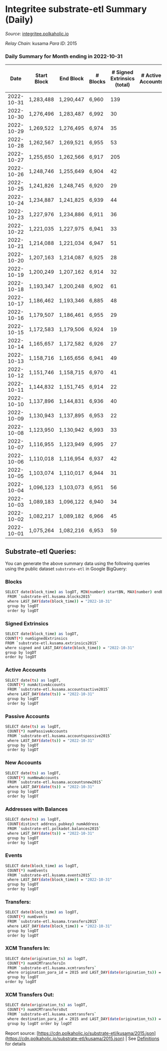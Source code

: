 # Integritee substrate-etl Summary (Daily)

_Source_: [integritee.polkaholic.io](https://integritee.polkaholic.io)

*Relay Chain*: kusama
*Para ID*: 2015



### Daily Summary for Month ending in 2022-10-31


| Date | Start Block | End Block | # Blocks | # Signed Extrinsics (total) | # Active Accounts | # Passive | # New | # Addresses with Balances | # Events | # Transfers | # XCM Transfers In | # XCM Transfers Out | Issues | 
| ---- | ----------- | --------- | -------- | --------------------------- | ----------------- | --------- | ----- | ------------------------- | -------- | ----------- | ------------------ | ------------------- | ------ |
| 2022-10-31 | 1,283,488 | 1,290,447 | 6,960 | 139 |  |  |  | 12,742 | 14,775 | 109 ($12,481.78) |   |   |  |
| 2022-10-30 | 1,276,496 | 1,283,487 | 6,992 | 30 |  |  |  | 12,741 | 14,176 | 18 ($8,328.43) |   |   |  |
| 2022-10-29 | 1,269,522 | 1,276,495 | 6,974 | 35 |  |  |  | 12,741 | 14,174 | 22 ($704.35) |   |   |  |
| 2022-10-28 | 1,262,567 | 1,269,521 | 6,955 | 53 |  |  |  |  | 14,268 | 38 ($2,852.27) |   |   |  |
| 2022-10-27 | 1,255,650 | 1,262,566 | 6,917 | 205 |  |  |  | 12,728 | 15,081 | 185 ($112,378.42) |   |   |  |
| 2022-10-26 | 1,248,746 | 1,255,649 | 6,904 | 42 |  |  |  | 12,724 | 14,081 | 26 ($40,270.29) |   |   |  |
| 2022-10-25 | 1,241,826 | 1,248,745 | 6,920 | 29 |  |  |  | 12,722 | 14,027 | 14 ($1,236.10) |   |   |  |
| 2022-10-24 | 1,234,887 | 1,241,825 | 6,939 | 44 |  |  |  | 12,720 | 14,161 | 29 ($4,312.53) |   |   |  |
| 2022-10-23 | 1,227,976 | 1,234,886 | 6,911 | 36 |  |  |  | 12,717 | 14,049 | 15 ($1,787.33) |   |   |  |
| 2022-10-22 | 1,221,035 | 1,227,975 | 6,941 | 33 |  |  |  |  | 14,100 | 21 ($1,112.93) |   |   |  |
| 2022-10-21 | 1,214,088 | 1,221,034 | 6,947 | 51 |  |  |  |  | 14,218 | 28 ($7,540.00) |   |   |  |
| 2022-10-20 | 1,207,163 | 1,214,087 | 6,925 | 28 |  |  |  |  | 14,037 | 20 ($10,894.98) |   |   |  |
| 2022-10-19 | 1,200,249 | 1,207,162 | 6,914 | 32 |  |  |  | 12,706 | 14,030 | 19 ($3,846.71) |   |   |  |
| 2022-10-18 | 1,193,347 | 1,200,248 | 6,902 | 61 |  |  |  | 12,704 | 14,210 | 47 ($57,886.83) |   |   |  |
| 2022-10-17 | 1,186,462 | 1,193,346 | 6,885 | 48 |  |  |  | 12,699 | 14,079 | 15 ($5,405.20) |   |   |  |
| 2022-10-16 | 1,179,507 | 1,186,461 | 6,955 | 29 |  |  |  | 12,697 | 14,099 | 15 ($967.71) |   |   |  |
| 2022-10-15 | 1,172,583 | 1,179,506 | 6,924 | 19 |  |  |  |  | 13,973 | 8 ($243.25) |   | 1 ($29.91) |  |
| 2022-10-14 | 1,165,657 | 1,172,582 | 6,926 | 27 |  |  |  | 12,696 | 14,022 | 15 ($1,433.82) |   |   |  |
| 2022-10-13 | 1,158,716 | 1,165,656 | 6,941 | 49 |  |  |  | 12,696 | 14,192 | 29 ($3,294.77) |   | 1 ($1.01) |  |
| 2022-10-12 | 1,151,746 | 1,158,715 | 6,970 | 41 |  |  |  | 12,693 | 14,201 | 28 ($5,832.28) |   |   |  |
| 2022-10-11 | 1,144,832 | 1,151,745 | 6,914 | 22 |  |  |  | 12,690 | 13,976 | 16 ($949.93) |   |   |  |
| 2022-10-10 | 1,137,896 | 1,144,831 | 6,936 | 40 |  |  |  | 12,688 | 14,127 | 26 ($3,779.84) |   |   |  |
| 2022-10-09 | 1,130,943 | 1,137,895 | 6,953 | 22 |  |  |  | 12,685 | 14,048 | 11 ($4,282.33) |   | 1 ($3.01) |  |
| 2022-10-08 | 1,123,950 | 1,130,942 | 6,993 | 33 |  |  |  | 12,684 | 14,205 | 19 ($841.33) | 1 ($0.29) |   |  |
| 2022-10-07 | 1,116,955 | 1,123,949 | 6,995 | 27 |  |  |  | 12,681 | 14,160 | 10 ($385.15) |   |   |  |
| 2022-10-06 | 1,110,018 | 1,116,954 | 6,937 | 42 |  |  |  | 12,681 | 14,147 | 30 ($9,332.83) |   |   |  |
| 2022-10-05 | 1,103,074 | 1,110,017 | 6,944 | 31 |  |  |  | 12,678 | 14,087 | 17 ($1,545.72) |   | 1 ($0.30) |  |
| 2022-10-04 | 1,096,123 | 1,103,073 | 6,951 | 56 |  |  |  |  | 14,268 | 42 ($26,961.53) |   |   |  |
| 2022-10-03 | 1,089,183 | 1,096,122 | 6,940 | 34 |  |  |  |  | 14,099 | 21 ($2,392.83) |   | 2 ($62.55) |  |
| 2022-10-02 | 1,082,217 | 1,089,182 | 6,966 | 45 |  |  |  |  | 14,220 | 31 ($64,257.08) |   |   |  |
| 2022-10-01 | 1,075,264 | 1,082,216 | 6,953 | 59 |  |  |  |  | 14,304 | 48 ($6,890.18) |   |   |  |

## Substrate-etl Queries:
You can generate the above summary data using the following queries using the public dataset `substrate-etl` in Google BigQuery:

### Blocks
```bash
SELECT date(block_time) as logDT, MIN(number) startBN, MAX(number) endBN, COUNT(*) numBlocks 
 FROM `substrate-etl.kusama.blocks2015`  
 where LAST_DAY(date(block_time)) = "2022-10-31" 
 group by logDT 
 order by logDT
```

### Signed Extrinsics
```bash
SELECT date(block_time) as logDT, 
COUNT(*) numSignedExtrinsics 
FROM `substrate-etl.kusama.extrinsics2015`  
where signed and LAST_DAY(date(block_time)) = "2022-10-31" 
group by logDT 
order by logDT
```

### Active Accounts
```bash
SELECT date(ts) as logDT, 
 COUNT(*) numActiveAccounts 
 FROM `substrate-etl.kusama.accountsactive2015` 
 where LAST_DAY(date(ts)) = "2022-10-31" 
 group by logDT 
 order by logDT
```

### Passive Accounts
```bash
SELECT date(ts) as logDT, 
 COUNT(*) numPassiveAccounts 
 FROM `substrate-etl.kusama.accountspassive2015` 
 where LAST_DAY(date(ts)) = "2022-10-31" 
 group by logDT 
 order by logDT
```

### New Accounts
```bash
SELECT date(ts) as logDT, 
 COUNT(*) numNewAccounts 
 FROM `substrate-etl.kusama.accountsnew2015` 
 where LAST_DAY(date(ts)) = "2022-10-31" 
 group by logDT
 order by logDT
```

### Addresses with Balances
```bash
SELECT date(ts) as logDT,
 COUNT(distinct address_pubkey) numAddress 
 FROM `substrate-etl.polkadot.balances2015` 
 where LAST_DAY(date(ts)) = "2022-10-31" 
 group by logDT 
 order by logDT
```

### Events
```bash
SELECT date(block_time) as logDT, 
 COUNT(*) numEvents 
 FROM `substrate-etl.kusama.events2015` 
 where LAST_DAY(date(block_time)) = "2022-10-31" 
 group by logDT 
 order by logDT
```

### Transfers:
```bash
SELECT date(block_time) as logDT, 
 COUNT(*) numEvents 
 FROM `substrate-etl.kusama.transfers2015` 
 where LAST_DAY(date(block_time)) = "2022-10-31" 
 group by logDT 
 order by logDT
```

### XCM Transfers In:
```bash
SELECT date(origination_ts) as logDT, 
 COUNT(*) numXCMTransfersIn 
 FROM `substrate-etl.kusama.xcmtransfers` 
 where origination_para_id = 2015 and LAST_DAY(date(origination_ts)) = "2022-10-31" 
 group by logDT 
order by logDT
```

### XCM Transfers Out:
```bash
SELECT date(origination_ts) as logDT, 
 COUNT(*) numXCMTransfersOut 
 FROM `substrate-etl.kusama.xcmtransfers` 
 where destination_para_id = 2015 and LAST_DAY(date(origination_ts)) = "2022-10-31" 
 group by logDT order by logDT
```


Report source: [https://cdn.polkaholic.io/substrate-etl/kusama/2015.json](https://cdn.polkaholic.io/substrate-etl/kusama/2015.json) | See [Definitions](/DEFINITIONS.md) for details
